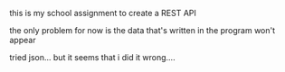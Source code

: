 this is my school assignment to create a REST API

the only problem for now is the data that's written in the program won't appear

tried json... but it seems that i did it wrong....

